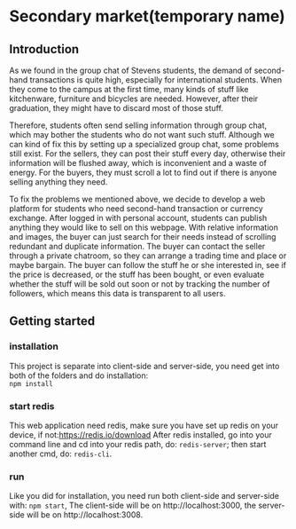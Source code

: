 # Secondary market(temporary name)

## Introduction
As we found in the group chat of Stevens students, the demand of second-hand transactions is quite high, especially for international students. When they come to the campus at the first time, many kinds of stuff like kitchenware, furniture and bicycles are needed. However, after their graduation, they might have to discard most of those stuff.  


Therefore, students often send selling information through group chat, which may bother the students who do not want such stuff. Although we can kind of fix this by setting up a specialized group chat, some problems still exist. For the sellers, they can post their stuff every day, otherwise their information will be flushed away, which is inconvenient and a waste of energy. For the buyers, they must scroll a lot to find out if there is anyone selling anything they need.  


To fix the problems we mentioned above, we decide to develop a web platform for students who need second-hand transaction or currency exchange. After logged in with personal account, students can publish anything they would like to sell on this webpage. With relative information and images, the buyer can just search for their needs instead of scrolling redundant and duplicate information. The buyer can contact the seller through a private chatroom, so they can arrange a trading time and place or maybe bargain. The buyer can follow the stuff he or she interested in, see if the price is decreased, or the stuff has been bought, or even evaluate whether the stuff will be sold out soon or not by tracking the number of followers, which means this data is transparent to all users.

## Getting started
### installation
This project is separate into client-side and server-side, you need get into both of the folders and do installation:  
`npm install`
### start redis
This web application need redis, make sure you have set up redis on your device, if not:https://redis.io/download
After redis installed, go into your command line and cd into your redis path, do: `redis-server`; then start another cmd, do: `redis-cli`. 
### run
Like you did for installation, you need run both client-side and server-side with:
`npm start`,
The client-side will be on http://localhost:3000, the server-side will be on http://localhost:3008.
